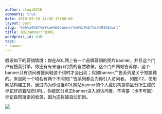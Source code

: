 ```yaml
---
author: cloga0216
comments: true
date: 2010-09-20 14:02:17+00:00
layout: post
slug: '%e6%a0%87%e8%ae%b0banner%e5%b9%bf%e5%91%8aurl'
title: 标记banner广告URL
wordpress_id: 448
tags:
- banner
---
```


假设如下的营销情境：你在AOL网上有一个品牌营销的图片banner，并且这个门户有搜索引擎，你还有有来自非付费的自然收录。这个门户网站告诉你，这个banner只有访问者搜索鞋这个词时才会出现；假如banner广告系列是关于短跑鞋的。来自同一个域名有两个不同的广告系列都会为你引入访问者。
如图7.2，使用网站构建工具，通过向为你设置AOL网站banner的个人或机构提供区分所生成的标记好的着陆页URL，你能区分点击banner进入的访问者。不需要（也不可能）标记自然搜索的收录，因为这将被自动识别。


[![](http://www.cloga.info/wp-content/uploads/2010/09/7-2.jpg)](http://www.cloga.info/wp-content/uploads/2010/09/7-2.jpg)[](http://www.cloga.info/wp-content/uploads/2010/09/7.21.bmp)
